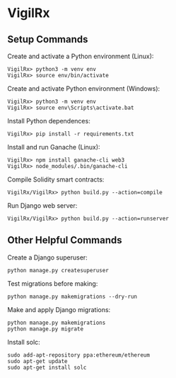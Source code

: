 # VigilRx

## Setup Commands
Create and activate a Python environment (Linux):
```
VigilRx> python3 -m venv env
VigilRx> source env/bin/activate
```

Create and activate Python environment (Windows):
```
VigilRx> python3 -m venv env
VigilRx> source env\Scripts\activate.bat
```

Install Python dependences:
```
VigilRx> pip install -r requirements.txt
```

Install and run Ganache (Linux):
```
VigilRx> npm install ganache-cli web3
VigilRx> node_modules/.bin/ganache-cli
```

Compile Solidity smart contracts:
```
VigilRx/VigilRx> python build.py --action=compile
```

Run Django web server:
```
VigilRx/VigilRx> python build.py --action=runserver
```

## Other Helpful Commands
Create a Django superuser:
```
python manage.py createsuperuser
```

Test migrations before making:
```
python manage.py makemigrations --dry-run
```

Make and apply Django migrations:
```
python manage.py makemigrations
python manage.py migrate
```

Install solc:
```
sudo add-apt-repository ppa:ethereum/ethereum
sudo apt-get update
sudo apt-get install solc
```
